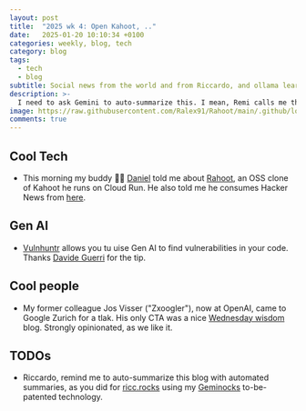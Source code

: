 ```yaml
---
layout: post
title:  "2025 wk 4: Open Kahoot, .."
date:   2025-01-20 10:10:34 +0100
categories: weekly, blog, tech
category: blog
tags:
  - tech
  - blog
subtitle: Social news from the world and from Riccardo, and ollama learns to think.
description: >-
  I need to ask Gemini to auto-summarize this. I mean, Remi calls me the DRY man :)
image: https://raw.githubusercontent.com/Ralex91/Rahoot/main/.github/logo.svg
comments: true
---
```


<!--
## Google AI

* 🦋

## Python / Languages

* 🖕


## Social media & politics


## Open Models

-->
## Cool Tech

* This morning my buddy 🔗👔 [Daniel](https://www.linkedin.com/in/danistrebel/) told me about [Rahoot](https://github.com/Ralex91/Rahoot), an OSS clone of Kahoot he runs on Cloud Run. He also told me he consumes Hacker News from [here](https://hckrnews.com/).

## Gen AI

* [Vulnhuntr](https://github.com/dguerri/vulnhuntr) allows you tu uise Gen AI to find vulnerabilities in your code.
  Thanks [Davide Guerri](https://www.linkedin.com/in/dguerri/) for the tip.

## Cool people

* My former colleague Jos Visser ("Zxoogler"), now at OpenAI, came to Google Zurich for a tlak. His only CTA was a nice
[Wednesday wisdom](https://josvisser.substack.com/p/how-to-become-a-manager?utm_source=substack&utm_medium=email) blog.
Strongly opinionated, as we like it.

## TODOs

* Riccardo, remind me to auto-summarize this blog with automated summaries, as you did for [ricc.rocks](https://ricc.rocks/)
  using my [Geminocks](https://ricc.rocks/en/posts/medium/2024-11-11-geminocks-translating-my-hugo-site/) to-be-patented technology.

<!--

TODO(ricc): make it a common funny footer
### 🕺 Emoji Legend

* 📐 : The Verge
* 🖕 : Medium (of course)
* 🏦 : VentureBeat
* 🧠 : AI News
* 🦋 : Bluesky
* 👔 : Linkedin

**PS** Spot the meta-emoji!
-->
